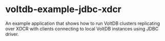 # voltdb-example-jdbc-xdcr
An example application that shows how to run VoltDB clusters replicating over XDCR with clients connecting to local VoltDB instances using JDBC driver.
